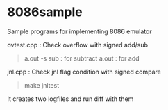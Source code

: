 8086sample
==========

Sample programs for implementing 8086 emulator

ovtest.cpp : Check overflow with signed add/sub
>a.out -s sub : for subtract
>a.out        : for add

jnl.cpp : Check jnl flag condition with signed compare
>make jnltest

It creates two logfiles and run diff with them
